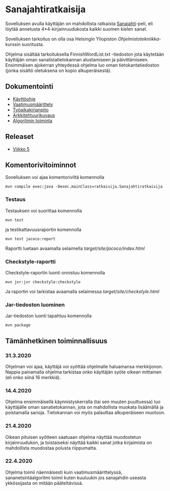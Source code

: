 # Sanajahtiratkaisija

Sovelluksen avulla käyttäjän on mahdollista ratkaista [Sanajahti](https://fi.wikipedia.org/wiki/Sanajahti)-peli, eli löytää annetusta 4\*4-kirjainruudukosta kaikki suomen kielen sanat.

Sovelluksen tarkoitus on olla osa Helsingin Yliopiston *Ohjelmistotekniikka*-kurssin suoritusta.

Ohjelma sisältää tarkoituksella FinnishWordList.txt -tiedoston jota käytetään käyttäjän oman sanalistatietokannan alustamiseen ja päivittämiseen. Ensimmäisen ajokerran yhteydessä ohjelma luo oman tietokantatiedoston (jonka sisältö oletuksena on kopio alkuperäisestä).

## Dokumentointi
- [Käyttöohje](https://github.com/tibe314/ot-harjoitustyo/blob/master/dokumentointi/kayttoohje.md)
- [Vaatimusmäärittely](https://github.com/tibe314/ot-harjoitustyo/blob/master/dokumentointi/vaatimusmaarittely.md)
- [Työaikakirjanpito](https://github.com/tibe314/ot-harjoitustyo/blob/master/dokumentointi/tuntikirjanpito.md)
- [Arkkitehtuurikuvaus](https://github.com/tibe314/ot-harjoitustyo/blob/master/dokumentointi/arkkitehtuuri.md)
- [Algoritmin toiminta](https://github.com/tibe314/ot-harjoitustyo/blob/master/dokumentointi/algoritmin_toiminta.md)

## Releaset
- [Viikko 5](https://github.com/tibe314/ot-harjoitustyo/releases/tag/viikko5)

## Komentorivitoiminnot
Sovelluksen voi ajaa komentoriviltä komennolla
```
mvn compile exec:java -Dexec.mainClass=ratkaisija.Sanajahtiratkaisija
```
### Testaus
Testauksen voi suorittaa komennolla
```
mvn test
```
ja testikattavuusraportin komennolla
```
mvn test jacoco:report
```
Raportti luetaan avaamalla selaimella _target/site/jacoco/index.html_
### Checkstyle-raportti
Checkstyle-raportin luonti onnistuu komennolla
```
mvn jxr:jxr checkstyle:checkstyle
```
Ja raportin voi tarkistaa avaamalla selaimessa _target/site/checkstyle.html_

### Jar-tiedoston luominen
Jar-tiedoston luonti tapahtuu komennolla
```
mvn package
```

## Tämänhetkinen toiminnallisuus

### 31.3.2020

Ohjelman voi ajaa, käyttäjä voi syöttää ohjelmalle haluamansa merkkijonon. Nappia painamalla ohjelma tarkistaa onko käyttäjän syöte oikean mittainen (eli onko siinä 16 merkkiä).

### 14.4.2020

Ohjelma ensimmäisellä käynnistyskerralla (tai sen muuten puuttuessa) luo käyttäjälle oman sanatietokannan, jota on mahdollista muokata lisäämällä ja poistamalla sanoja. Tietokannan voi myös palauttaa alkuperäiseen muotoon.

### 21.4.2020

Oikean pituisen syötteen saatuaan ohjelma näyttää muodostetun kirjainruudukon, ja toistaiseksi näyttää kaikki sanat jotka kirjaimista on mahdollista muodostaa polusta riippumatta.

### 22.4.2020

Ohjelma toimii näennäisesti kuin vaatimusmäärittelyssä, sananetsintäalgoritmi toimii kuten kuuluukin jos sanajahdin useasta ykkössijasta on mitään pääteltävissä.
